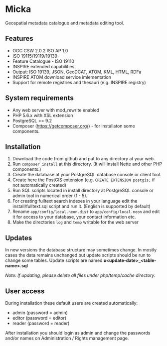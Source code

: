 # Micka
Geospatial metadata catalogue and metadata editing tool. 

## Features
- OGC CSW 2.0.2 ISO AP 1.0
- ISO 19115/19119/19139
- Feature Catalogue - ISO 19110
- INSPIRE extended capabilities
- Output: ISO 19139, JSON, GeoDCAT, ATOM, KML, HTML, RDFa
- INSPIRE ATOM download service imlementation
- Support for remote registries and thesauri (e.g. INSPIRE registry)

## System requirements
- Any web server with mod_rewrite enabled
- PHP 5.6.x with XSL extension
- PostgreSQL >= 9.2
- Composer (https://getcomposer.org/) - for installaton some components.

## Installation
1. Download the code from github and put to any directory at your web.
2. Run `composer install` at this directory. (It will install Nette and other PHP components.)
3. Create the database at your PostgreSQL database console or client tool.
4. Create here the PostGIS extension (e.g. `CREATE EXTENSION postgis;` if not automatically created)
5. Run SQL scripts located in install directory at PostgreSQL console or admin tool in numerical order (1 - 5).
6. For creating fulltext search indexes in your language edit the install/fulltext.sql script and run it. (English is supported by default)
7. Rename `app/config/local.neon.dist` to `app/config/local.neon` and edit it for access to your database, your contact information etc.
8. Make the directories `log` and `temp` writable for the web server

## Updates
In new versions the database structure may sometimes change. In mostly cases the data remains unchanged but update scripts should be run to change some tables. Update scripts are named **u&lt;update-date&gt;_&lt;table-name&gt;.sql**

*Note: If updating, please delete all files under php/temp/cache directory.*

## User access
During installation these default users are created automatically:
- admin (password = admin)
- editor (password = editor)
- reader (password = reader)

After installation you should login as admin and change the passwords and/or names on Administration / Rights management page.


